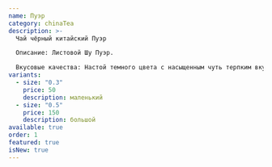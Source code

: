 ```yaml
---
name: Пуэр
category: chinaTea
description: >-
  Чай чёрный китайский Пуэр 

  Описание: Листовой Шу Пуэр.  

  Вкусовые качества: Настой темного цвета с насыщенным чуть терпким вкусом с оттенками древесной коры, ароматом луговых трав и длительным послевкусием.
variants:
  - size: "0.3"
    price: 50
    description: маленький
  - size: "0.5"
    price: 150
    description: большой
available: true
order: 1
featured: true
isNew: true
---
```

